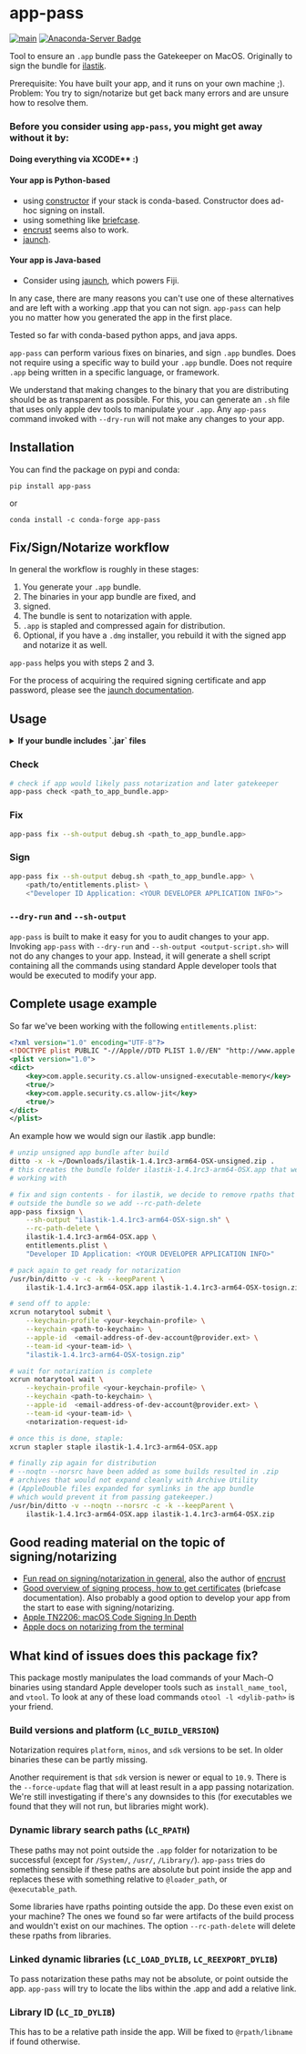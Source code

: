 # app-pass

[![main](https://github.com/ilastik/app-pass/actions/workflows/main.yaml/badge.svg)](https://github.com/ilastik/app-pass/actions/workflows/main.yaml)
[![Anaconda-Server Badge](https://anaconda.org/conda-forge/app-pass/badges/version.svg)](https://anaconda.org/conda-forge/app-pass)

Tool to ensure an `.app` bundle pass the Gatekeeper on MacOS.
Originally to sign the bundle for [ilastik](https://ilastik.org).

Prerequisite: You have built your app, and it runs on your own machine ;).
Problem: You try to sign/notarize but get back many errors and are unsure how to resolve them.

### Before you consider using `app-pass`, you might get away without it by:

#### Doing everything via XCODE** :)

#### Your app is Python-based
 * using [constructor](https://github.com/conda/constructor) if your stack is conda-based. Constructor does ad-hoc signing on install.
 * using something like [briefcase](https://github.com/beeware/briefcase).
 * [encrust](https://github.com/glyph/Encrust) seems also to work.
 * [jaunch](https://github.com/apposed/jaunch).

#### Your app is Java-based
 * Consider using [jaunch](https://github.com/apposed/jaunch), which powers Fiji.

In any case, there are many reasons you can't use one of these alternatives and are left with a working .app that you can not sign.
`app-pass` can help you no matter how you generated the app in the first place.

Tested so far with conda-based python apps, and java apps.

`app-pass` can perform various fixes on binaries, and sign `.app` bundles.
Does not require using a specific way to build your `.app` bundle.
Does not require `.app` being written in a specific language, or framework.

We understand that making changes to the binary that you are distributing should be as transparent as possible.
For this, you can generate an `.sh` file that uses only apple dev tools to manipulate your `.app`.
Any `app-pass` command invoked with `--dry-run` will not make any changes to your app.

## Installation

You can find the package on pypi and conda:

```
pip install app-pass
```

or

```
conda install -c conda-forge app-pass
```

## Fix/Sign/Notarize workflow

In general the workflow is roughly in these stages:

1) You generate your `.app` bundle.
2) The binaries in your app bundle are fixed, and
3) signed.
4) The bundle is sent to notarization with apple.
5) `.app` is stapled and compressed again for distribution.
6) Optional, if you have a `.dmg` installer, you rebuild it with the signed app and notarize it as well. 

`app-pass` helps you with steps 2 and 3.

For the process of acquiring the required signing certificate and app password, please see the [jaunch documentation](https://github.com/apposed/jaunch/blob/main/doc/MACOS.md#how-to-sign-your-applications-jaunch-launcher).

## Usage

<details><summary><b>If your bundle includes `.jar` files</b></summary>

These need to be extracted and can have case sensitive file contents.
Per default, the file system on the mac is _not_ case sensitive!
While many developers opt to change this when they get a new machine, not everyone does...
To mitigate this, we recommend creating a ram-disk for temporary files:

```bash
# creates a 2GB ramdisk at mountpoint /Volumes/ramdisk
# ram://2097152 for 1GB, ram://1048576 for .5GB
diskutil erasevolume hfsx 'ramdisk' `hdiutil attach -nomount ram://4194304`
```

You need to invoke all `app-pass` commands overriding then env variable `TMPDIR`, e.g. `TMPDIR=/Volumes/ramdisk app-pass fix ...`

</details>


### Check

```bash
# check if app would likely pass notarization and later gatekeeper
app-pass check <path_to_app_bundle.app>
```

### Fix

```bash
app-pass fix --sh-output debug.sh <path_to_app_bundle.app>
```

### Sign

```bash
app-pass fix --sh-output debug.sh <path_to_app_bundle.app> \
    <path/to/entitlements.plist> \
    <"Developer ID Application: <YOUR DEVELOPER APPLICATION INFO>">
```

### `--dry-run` and `--sh-output`

`app-pass` is built to make it easy for you to audit changes to your app.
Invoking `app-pass` with `--dry-run` and `--sh-output <output-script.sh>` will not do any changes to your app.
Instead, it will generate a shell script containing all the commands using standard Apple developer tools that would be executed to modify your app.


## Complete usage example

So far we've been working with the following `entitlements.plist`:

```xml
<?xml version="1.0" encoding="UTF-8"?>
<!DOCTYPE plist PUBLIC "-//Apple//DTD PLIST 1.0//EN" "http://www.apple.com/DTDs/PropertyList-1.0.dtd">
<plist version="1.0">
<dict>
    <key>com.apple.security.cs.allow-unsigned-executable-memory</key>
    <true/>
    <key>com.apple.security.cs.allow-jit</key>
    <true/>
</dict>
</plist>
```

An example how we would sign our ilastik .app bundle:

```bash
# unzip unsigned app bundle after build
ditto -x -k ~/Downloads/ilastik-1.4.1rc3-arm64-OSX-unsigned.zip .
# this creates the bundle folder ilastik-1.4.1rc3-arm64-OSX.app that we will be
# working with

# fix and sign contents - for ilastik, we decide to remove rpaths that point
# outside the bundle so we add --rc-path-delete
app-pass fixsign \
    --sh-output "ilastik-1.4.1rc3-arm64-OSX-sign.sh" \
    --rc-path-delete \
    ilastik-1.4.1rc3-arm64-OSX.app \
    entitlements.plist \
    "Developer ID Application: <YOUR DEVELOPER APPLICATION INFO>"

# pack again to get ready for notarization
/usr/bin/ditto -v -c -k --keepParent \
    ilastik-1.4.1rc3-arm64-OSX.app ilastik-1.4.1rc3-arm64-OSX-tosign.zip

# send off to apple:
xcrun notarytool submit \
    --keychain-profile <your-keychain-profile> \
    --keychain <path-to-keychain> \
    --apple-id  <email-address-of-dev-account@provider.ext> \
    --team-id <your-team-id> \
    "ilastik-1.4.1rc3-arm64-OSX-tosign.zip"

# wait for notarization is complete
xcrun notarytool wait \
    --keychain-profile <your-keychain-profile> \
    --keychain <path-to-keychain> \
    --apple-id  <email-address-of-dev-account@provider.ext> \
    --team-id <your-team-id> \
    <notarization-request-id>

# once this is done, staple:
xcrun stapler staple ilastik-1.4.1rc3-arm64-OSX.app

# finally zip again for distribution
# --noqtn --norsrc have been added as some builds resulted in .zip
# archives that would not expand cleanly with Archive Utility
# (AppleDouble files expanded for symlinks in the app bundle
# which would prevent it from passing gatekeeper.)
/usr/bin/ditto -v --noqtn --norsrc -c -k --keepParent \
    ilastik-1.4.1rc3-arm64-OSX.app ilastik-1.4.1rc3-arm64-OSX.zip
```

## Good reading material on the topic of signing/notarizing

* [Fun read on signing/notarization in general](https://blog.glyph.im/2023/03/py-mac-app-for-real.html), also the author of [encrust](https://github.com/glyph/Encrust)
* [Good overview of signing process, how to get certificates](https://briefcase.readthedocs.io/en/stable/how-to/code-signing/macOS.html) (briefcase documentation). Also probably a good option to develop your app from the start to ease with signing/notarizing.
* [Apple TN2206: macOS Code Signing In Depth](https://developer.apple.com/library/archive/technotes/tn2206/_index.html)
* [Apple docs on notarizing from the terminal](https://developer.apple.com/documentation/security/customizing-the-notarization-workflow)


## What kind of issues does this package fix?

This package mostly manipulates the load commands of your Mach-O binaries using standard Apple developer tools such as `install_name_tool`, and `vtool`.
To look at any of these load commands `otool -l <dylib-path>` is your friend.

### Build versions and platform (`LC_BUILD_VERSION`)

Notarization requires `platform`, `minos`, and `sdk` versions to be set.
In older binaries these can be partly missing.

Another requirement is that `sdk` version is newer or equal to `10.9`.
There is the `--force-update` flag that will at least result in a app passing notarization.
We're still investigating if there's any downsides to this (for executables we found that they will not run, but libraries might work).

### Dynamic library search paths (`LC_RPATH`)

These paths may not point outside the `.app` folder for notarization to be successful (except for `/System/`, `/usr/`, `/Library/`).
`app-pass` tries do something sensible if these paths are absolute but point inside the app and replaces these with something relative to `@loader_path`, or `@executable_path`.

Some libraries have rpaths pointing outside the app.
Do these even exist on your machine?
The ones we found so far were artifacts of the build process and wouldn't exist on our machines.
The option `--rc-path-delete` will delete these rpaths from libraries.

### Linked dynamic libraries (`LC_LOAD_DYLIB`, `LC_REEXPORT_DYLIB`)

To pass notarization these paths may not be absolute, or point outside the app.
`app-pass` will try to locate the libs within the .app and add a relative link.

### Library ID (`LC_ID_DYLIB`)

This has to be a relative path inside the app.
Will be fixed to `@rpath/libname` if found otherwise.
